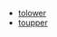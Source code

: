 - [tolower](https://www.gnu.org/software/gawk/manual/gawk.html#index-converting-4)
- [toupper](https://www.gnu.org/software/gawk/manual/gawk.html#index-converting-5)
